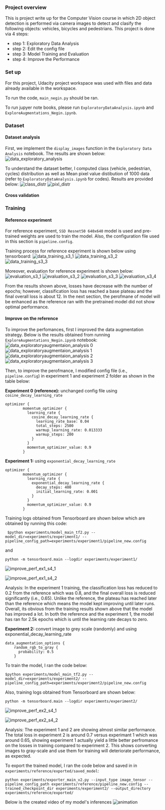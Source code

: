### Project overview
This is project write up for the Computer Vision course in which 2D object detection is performed via camera images to detect and clasify the following objects: vehicles, bicycles and pedestrians.
This project is done via 4 steps:
- step 1: Exploratory Data Analysis
- step 2: Edit the config file
- step 3: Model Training and Evaluation
- step 4: Improve the Performance

### Set up
For this project, Udacity project workspace was used with files and data already available in the workspace.

To run the code, `main_negin.py` should be ran.

To run jupyer note books, please run `ExploratoryDataAnalysis.ipynb` and `ExploreAugmentations_Negin.ipynb`.

### Dataset
#### Dataset analysis
First, we implement the `display_images` function in the `Exploratory Data Analysis` notebook. The results are shown below:
![data_exploratory_analysis](https://user-images.githubusercontent.com/109758200/184712542-55baf11e-96da-4aa6-ac1c-7947d31ebccc.png)

To understand the dataset better, I computed class (vehicle, pedestrian, cycles) distribution as well as Mean pixel value distibution of 1000 data (refer to `ExploratoryDataAnalysis.ipynb` for codes). Results are provided below:
![class_distr](https://user-images.githubusercontent.com/109758200/185286292-8a14eb41-0791-43fe-afd2-a1b01c4901b4.PNG)
![pixl_distr](https://user-images.githubusercontent.com/109758200/185286300-f50078e3-4826-4fa4-b8a0-450f92ec3b27.PNG)


#### Cross validation

### Training
#### Reference experiment
For reference experiment, `SSD Resnet50 640x640` model is used and pre-trained weights are used to train the model. Also, the configuration file used in this section is `pipeline.config`.

Training process for reference experiment is shown below using tensorboard:
![data_training_s3_1](https://user-images.githubusercontent.com/109758200/184995200-addb597f-1227-45c9-8128-dbccf4f0eb26.png)
![data_training_s3_2](https://user-images.githubusercontent.com/109758200/184995208-26debd5f-608a-4504-9482-1c0d84bae887.png)
![data_training_s3_3](https://user-images.githubusercontent.com/109758200/184995216-c8921ced-a829-4170-9aab-9b6ec235e2ed.png)


Moreover, evaluation for reference experiment is shown below:
![evaluation_s3_1](https://user-images.githubusercontent.com/109758200/184995139-6c41b19e-4682-49e6-800b-b736df3b206d.png)
![evaluation_s3_2](https://user-images.githubusercontent.com/109758200/184995159-7b81fc6b-3dcb-492b-b8d3-c15eb9c57b05.png)
![evaluation_s3_3](https://user-images.githubusercontent.com/109758200/184995176-74a420e2-4420-41d0-924d-1d9a9e131645.png)
![evaluation_s3_4](https://user-images.githubusercontent.com/109758200/184995187-53686cd4-5c2a-4919-bf40-b1dd1ce87599.png)

From the results shown above, losses have decrease with the number of epochs; however, classification loss has reached a base plateau and the final overall loss is about 12. In the next section, the perofmane of model will be enhanced as the reference ran with the pretrained model did not show optimal performance.

#### Improve on the reference

To improve the perfomances, first I improved the data augmentation strategy.
Below is the results obtained from running `ExploreAugmentations_Negin.ipynb` notebook:
![data_exploratoryaugmentaion_analysis 0 ](https://user-images.githubusercontent.com/109758200/184972516-b8044925-9d9a-48a1-89e9-6f5fbf6fa8bc.png)
![data_exploratoryaugmentaion_analysis 1 ](https://user-images.githubusercontent.com/109758200/184972546-970c99ce-6fef-4bc8-b34d-426f07e237c0.png)
![data_exploratoryaugmentaion_analysis 2 ](https://user-images.githubusercontent.com/109758200/184972014-19cbcb91-ffa4-4694-9efa-9a6918e7a410.png)
![data_exploratoryaugmentaion_analysis 3 ](https://user-images.githubusercontent.com/109758200/184972033-e473d5fc-a3f0-4025-b9a0-95950a00b9a3.png)

Then, to improve the perofmance, I modified config file (i.e., `pipeline.config`) in experiment 1 and experiment 2 folder as shown in the table below:

**Experiment 0 (reference):** unchanged config file using `cosine_decay_learning_rate`

```
optimizer {
	    momentum_optimizer {
	      learning_rate {
	        cosine_decay_learning_rate {
	          learning_rate_base: 0.04
	          total_steps: 2500
	          warmup_learning_rate: 0.013333
	          warmup_steps: 200
	        }
	      }
	      momentum_optimizer_value: 0.9
	    }
```
	
  
**Experiment 1:** using `exponential_decay_learning_rate`

```
optimizer {
	    momentum_optimizer {
	      learning_rate {
	        exponential_decay_learning_rate {
	          decay_steps: 400
	          initial_learning_rate: 0.001
	        }
	      }
	      momentum_optimizer_value: 0.9
	    }
```

Training logs obtained from Tensorboard are shown below which are obtained by running this code:
```
 $python experiments/model_main_tf2.py --model_dir=experiments/experiment1/ --pipeline_config_path=experiments/experiment1/pipeline_new.config
 ````
 and
 ``` 
 python -m tensorboard.main --logdir experiments/experiment1/
```
![improve_perf_ex1_s4_1](https://user-images.githubusercontent.com/109758200/184705983-339a62c9-5545-495c-9360-517a4948ea3c.png)

![improve_perf_ex1_s4_2](https://user-images.githubusercontent.com/109758200/184705993-f6a22cdb-9e09-4088-9d2f-ead1629609f9.png)

Analysis: In the experiment 1 training, the classification loss has reduced to 0.2 from the reference which was 0.8, and the final overall loss is reduced significantly (i.e., 0.65). Unlike the reference, the plateau has reached later than the reference which means the model kept improving until later runs.
Overall, its obvious from the training results shown above that the model has improved a lot. In both the reference and the experiment 1, the model has ran for 2.5k epochs which is until the learning rate decays to zero.

**Experiment 2:** convert image to grey scale (randomly) and using exponential_decay_learning_rate
```
data_augmentation_options {
    random_rgb_to_gray {
      probability: 0.5
    }
```

To train the model, I ran the code below:
```
$python experiments/model_main_tf2.py --model_dir=experiments/experiment2/ --pipeline_config_path=experiments/experiment2/pipeline_new.config
```

Also, training logs obtained from Tensorboard are shown below:
```
python -m tensorboard.main --logdir experiments/experiment2/
```
![improve_perf_ex2_s4_1](https://user-images.githubusercontent.com/109758200/184705912-d104a093-d1d4-419a-8f5a-77e9bc97faaf.png)

![improve_perf_ex2_s4_2](https://user-images.githubusercontent.com/109758200/184705930-4cb0ce72-03c8-43c5-bdef-da2cd59c0995.png)

Analysis: The experiment 1 and 2 are showing almost similar performance. The total loss in experiment 2 is around 0.7 versus experimant 1 which was around 0.65, showing experiment 1 actually yield a little better perfromance on the losses in training compared to experiment 2. This shows converting images to gray-scale and use them for training will deteriorate performance, as expected.



To export the trained model, I ran the code below and saved in in `experiments/reference/exported/saved_model`:
```
python experiments/exporter_main_v2.py --input_type image_tensor --pipeline_config_path experiments/reference/pipeline_new.config --trained_checkpoint_dir experiments/experiment2/ --output_directory experiments/reference/exported/
```

Below is the created video of my model's inferences
![animation](https://user-images.githubusercontent.com/109758200/184994439-40c3dfe6-a1c7-4d8c-9f57-34efa1f178bf.gif)



